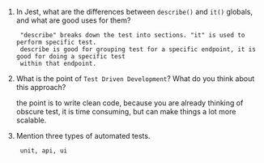 1. In Jest, what are the differences between `describe()` and `it()` globals, and what are good uses for them?

        "describe" breaks down the test into sections. "it" is used to perform specific test. 
        describe is good for grouping test for a specific endpoint, it is good for doing a specific test
        within that endpoint.


1. What is the point of `Test Driven Development`? What do you think about this approach?

    the point is to write clean code, because you are already thinking of obscure test,
    it is time consuming, but can make things a lot more scalable.

1. Mention three types of automated tests.

        unit, api, ui